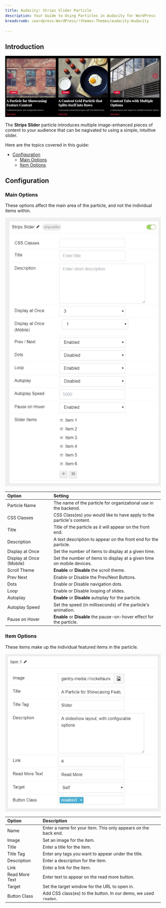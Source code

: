 ```yaml
---
title: Audacity: Strips Slider Particle
description: Your Guide to Using Particles in Audacity for WordPress
breadcrumb: /wordpress:WordPress/!themes:Themes/audacity:Audacity

---
```


## Introduction

![](assets/particle_stripsslider1.jpg)

The **Strips Slider** particle introduces multiple image-enhanced pieces of content to your audience that can be nagivated to using a simple, intuitive slider.

Here are the topics covered in this guide:

* [Configuration](#configuration)
    - [Main Options](#main-options)
    - [Item Options](#item-options)

## Configuration

### Main Options

These options affect the main area of the particle, and not the individual items within.

![](assets/particle_stripsslider2.jpg)

| Option                   | Setting                                                               |
|:------------------------ |:--------------------------------------------------------------------- |
| Particle Name            | The name of the particle for organizational use in the backend.       |
| CSS Classes              | CSS Class(es) you would like to have apply to the particle's content. |
| Title                    | Title of the particle as it will appear on the front end.             |
| Description              | A text description to appear on the front end for the particle.       |
| Display at Once          | Set the number of items to display at a given time.                   |
| Display at Once (Mobile) | Set the number of items to display at a given time on mobile devices. |
| Scroll Theme             | **Enable** or **Disable** the scroll theme.                           |
| Prev Next                | Enable or Disable the Prev/Next Buttons.                              |
| Dots                     | Enable or Disable navigation dots.                                    |
| Loop                     | Enable or Disable looping of slides.                                  |
| Autoplay                 | **Enable** or **Disable** autoplay for the particle.                  |
| Autoplay Speed           | Set the speed (in milliseconds) of the particle's animation.          |
| Pause on Hover           | **Enable** or **Disable** the pause-on-hover effect for the particle. |

### Item Options

These items make up the individual featured items in the particle.

![](assets/particle_stripsslider3.jpg)

| Option          | Description                                                      |
| :-------------- | :--------------------------------------------------------------- |
| Name            | Enter a name for your item. This only appears on the back end.   |
| Image           | Set an image for the item.                                       |
| Title           | Enter a title for the item.                                      |
| Title Tag       | Enter any tags you want to appear under the title.               |
| Description     | Enter a description for the item.                                |
| Link            | Enter a link for the item.                                       |
| Read More Text  | Enter text to appear on the read more button.                    |
| Target          | Set the target window for the URL to open in.                    |
| Button Class    | Add CSS class(es) to the button. In our demo, we used `readon`.  |
